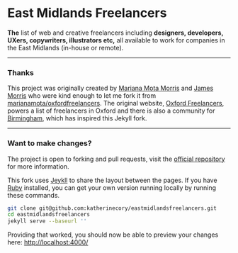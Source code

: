 # East Midlands Freelancers

**The** list of web and creative freelancers including **designers, developers, UXers, copywriters, illustrators etc,** all available to work for companies in the East Midlands (in-house or remote).

---

### Thanks

This project was originally created by [Mariana Mota Morris](http://www.marianamota.com/) and [James Morris](http://jimmymorris.co.uk/) who were kind enough to let me fork it from [marianamota/oxfordfreelancers](https://github.com/marianamota/oxfordfreelancers). The original website, [Oxford Freelancers](http://oxfreelancers.com/), powers a list of freelancers in Oxford and there is also a community for [Birmingham](http://freelancers.birmingham.io/), which has inspired this Jekyll fork.

---

### Want to make changes?

The project is open to forking and pull requests, visit the [official repository](katherinecory/eastmidlandsfreelancers) for more information.

This fork uses [Jeykll](http://jekyllrb.com/) to share the layout between the pages. If you have [Ruby](https://www.ruby-lang.org/) installed, you can get your own version running locally by running these commands.

```bash
git clone git@github.com:katherinecory/eastmidlandsfreelancers.git
cd eastmidlandsfreelancers
jekyll serve --baseurl ''
```

Providing that worked, you should now be able to preview your changes here: [http://localhost:4000/](http://localhost:4000/)
